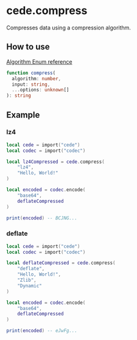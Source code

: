 # cede.compress

Compresses data using a compression algorithm.

## How to use

[Algorithm Enum reference](<algos.md>)

```typescript
function compress(
  algorithm: number,
  input: string,
  ...options: unknown[]
): string
```

## Example

### lz4

```lua
local cede = import("cede")
local codec = import("codec")

local lz4Compressed = cede.compress(
    "lz4", 
    "Hello, World!"
)

local encoded = codec.encode(
    "base64",
    deflateCompressed
)

print(encoded) -- BCJNG...
```

### deflate

```lua
local cede = import("cede")
local codec = import("codec")

local deflateCompressed = cede.compress(
    "deflate", 
    "Hello, World!", 
    "Zlib", 
    "Dynamic"
)

local encoded = codec.encode(
    "base64",
    deflateCompressed
)

print(encoded) -- eJwFg...
```
